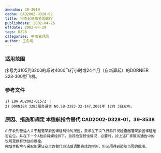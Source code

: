 ```yaml
---
amendno: 39-3619
cadno: CAD2002-D328-02
title: 检查起落架紧固螺栓
publishdate: 2002-04-26
effdate: 2002-04-29
tags: D328
categories: 中南管理局
author: 王冬晓
---
```


### 适用范围 
序号为3105到3200的超过4000飞行小时或24个月（自新算起）的DORNIER 328-300型飞机。

### 参考文件
    1) LBA AD2002-015/2 ；
    2) DORNIER 328J服务通告 NO.SB-328J-32-147,2001年 12月 3日发布。

### 原因、措施和规定 本适航指令替代 CAD2002-D328-01，39-3538 
    由于收到营运人关于起落架紧固螺栓锈蚀的报告，要求在下次飞行前目视检查起落架紧固螺栓是否在位。并在下一个A检前将螺栓拆下，目视检查锈蚀情况，必要时，按上述厂家服务通告中的说明更换有锈蚀的螺栓。 
    完成本指令可采取能保证安全的替代方法或调整完成的时间，但必须得到适航当局的批准。
